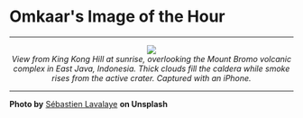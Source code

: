 # Omkaar's Image of the Hour

---

<div align="center">

<a href="https://unsplash.com/photos/volcanoes-erupt-amidst-clouds-at-sunset-RuA4YqFQOc4">
  <img src="https://images.unsplash.com/photo-1749731630653-d9b3f00573ed?crop=entropy&cs=tinysrgb&fit=max&fm=jpg&ixid=M3w3NjA2Nzh8MHwxfHJhbmRvbXx8fHx8fHx8fDE3NTE5MzY0MDB8&ixlib=rb-4.1.0&q=80&w=1080" style="max-width:100%; height:auto;">
</a>

<br>
<i>View from King Kong Hill at sunrise, overlooking the Mount Bromo volcanic complex in East Java, Indonesia. Thick clouds fill the caldera while smoke rises from the active crater. Captured with an iPhone.</i>

</div>

---

**Photo by** [Sébastien Lavalaye](https://unsplash.com/@pelloche) **on Unsplash**
